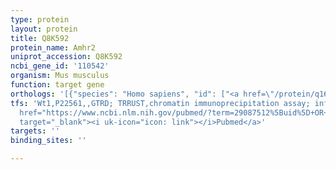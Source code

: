 ```yaml
---
type: protein
layout: protein
title: Q8K592
protein_name: Amhr2
uniprot_accession: Q8K592
ncbi_gene_id: '110542'
organism: Mus musculus
function: target gene
orthologs: '[{"species": "Homo sapiens", "id": ["<a href=\"/protein/q16671\">Q16671</a>"]}, {"species": "Rattus norvegicus", "id": ["Q62893"]}]'
tfs: 'Wt1,P22561,,GTRD; TRRUST,chromatin immunoprecipitation assay; inferred by curator,&ensp;<a
  href="https://www.ncbi.nlm.nih.gov/pubmed/?term=29087512%5Buid%5D+OR+27924024%5Buid%5D+OR+17420277%5Buid%5D"
  target="_blank"><i uk-icon="icon: link"></i>Pubmed</a>'
targets: ''
binding_sites: ''

---
```

